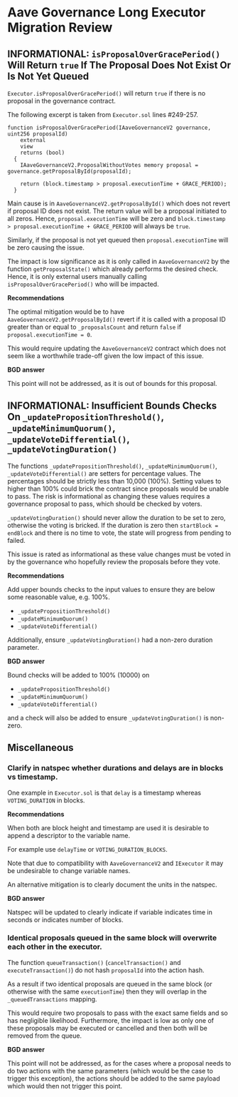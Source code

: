 # Aave Governance Long Executor Migration Review

## INFORMATIONAL: `isProposalOverGracePeriod()` Will Return `true` If The Proposal Does Not Exist Or Is Not Yet Queued

`Executor.isProposalOverGracePeriod()` will return `true` if there is no proposal in the governance contract.

The following excerpt is taken from `Executor.sol` lines #249-257.

```solidity
function isProposalOverGracePeriod(IAaveGovernanceV2 governance, uint256 proposalId)
    external
    view
    returns (bool)
  {
    IAaveGovernanceV2.ProposalWithoutVotes memory proposal = governance.getProposalById(proposalId);

    return (block.timestamp > proposal.executionTime + GRACE_PERIOD);
  }
```

Main cause is in `AaveGovernanceV2.getProposalById()` which does not revert if proposal ID does not exist.
The return value will be a proposal initiated to all zeros.
Hence, `proposal.executionTime` will be zero and `block.timestamp > proposal.executionTime + GRACE_PERIOD` will always be `true`.

Similarly, if the proposal is not yet queued then `proposal.executionTime` will be zero causing the issue.

The impact is low significance as it is only called in `AaveGovernanceV2` by the function `getProposalState()` which already performs the desired check.
Hence, it is only external users manually calling `isProposalOverGracePeriod()` who will be impacted.

**Recommendations**

The optimal mitigation would be to have `AaveGovernanceV2.getProposalById()` revert if it is called with a proposal ID greater than or equal to `_proposalsCount` and return `false` if `proposal.executionTime = 0`.

This would require updating the `AaveGovernanceV2` contract which does not seem like a worthwhile trade-off given the low impact of this issue.

**BGD answer**

This point will not be addressed, as it is out of bounds for this proposal.

## INFORMATIONAL: Insufficient Bounds Checks On `_updatePropositionThreshold()`, `_updateMinimumQuorum()`, `_updateVoteDifferential()`, `_updateVotingDuration()`

The functions `_updatePropositionThreshold()`, `_updateMinimumQuorum()`, `_updateVoteDifferential()` are setters for percentage values.
The percentages should be strictly less than 10,000 (100%).
Setting values to higher than 100% could brick the contract since proposals would be unable to pass.
The risk is informational as changing these values requires a governance proposal to pass, which should be checked by voters.

`_updateVotingDuration()` should never allow the duration to be set to zero, otherwise the voting is bricked.
If the duration is zero then `startBlock = endBlock` and there is no time to vote, the state will progress from pending to failed.

This issue is rated as informational as these value changes must be voted in by the governance who hopefully review the proposals before they vote.

**Recommendations**

Add upper bounds checks to the input values to ensure they are below some reasonable value, e.g. 100%.
- `_updatePropositionThreshold()`
- `_updateMinimumQuorum()`
- `_updateVoteDifferential()`

Additionally, ensure `_updateVotingDuration()` had a non-zero duration parameter.

**BGD answer**

Bound checks will be added to 100% (10000) on 
- `_updatePropositionThreshold()`
- `_updateMinimumQuorum()`
- `_updateVoteDifferential()`

and a check will also be added to ensure `_updateVotingDuration()` is non-zero.

## Miscellaneous

### Clarify in natspec whether durations and delays are in blocks vs timestamp.

One example in `Executor.sol` is that `delay` is a timestamp whereas `VOTING_DURATION` in blocks.

**Recommendations**

When both are block height and timestamp are used it is desirable to append a descriptor to the variable name.

For example use `delayTime` or `VOTING_DURATION_BLOCKS`.

Note that due to compatibility with `AaveGovernanceV2` and `IExecutor` it may be undesirable to change variable names.

An alternative mitigation is to clearly document the units in the natspec.

**BGD answer**

Natspec will be updated to clearly indicate if variable indicates time in seconds or indicates number of blocks.

### Identical proposals queued in the same block will overwrite each other in the executor.

The function `queueTransaction()` (`cancelTransaction()` and `executeTransaction()`) do not hash `proposalId` into the action hash.

As a result if two identical proposals are queued in the same block (or otherwise with the same `executionTime`) then they will overlap in the `_queuedTransactions` mapping.

This would require two proposals to pass with the exact same fields and so has negligible likelihood. Furthermore, the impact is low as only one of these proposals may be executed or cancelled and then both will be removed from the queue.

**BGD answer**

This point will not be addressed, as for the cases where a proposal needs to do two actions with the same parameters (which would be the case to trigger this exception), the actions should be added to the same payload
which would then not trigger this point.